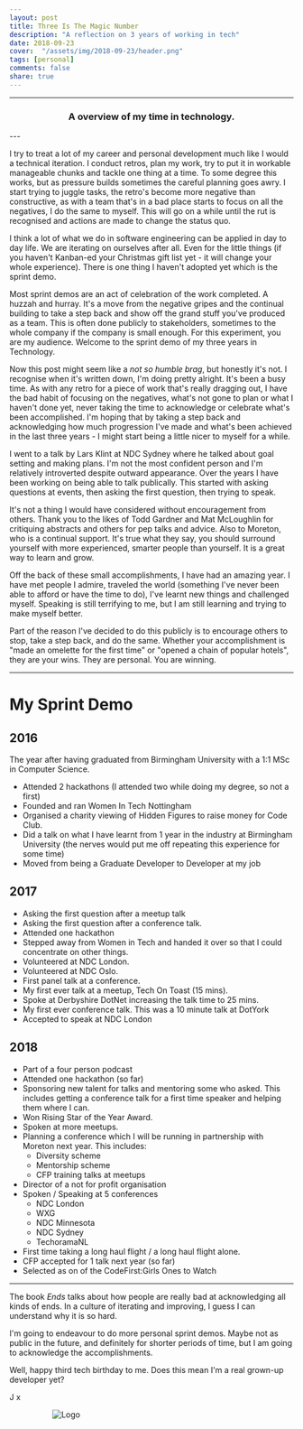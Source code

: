 ```yaml
---
layout: post
title: Three Is The Magic Number
description: "A reflection on 3 years of working in tech"
date: 2018-09-23
cover:  "/assets/img/2018-09-23/header.png"
tags: [personal]
comments: false
share: true
---
```


----
<center>
<h3> A overview of my time in technology. </h3>
</center>
--- 
<br/>


I try to treat a lot of my career and personal development much like I would a technical iteration. I conduct retros, plan my work, try to put it in workable manageable chunks and tackle one thing at a time. To some degree this works, but as pressure builds sometimes the careful planning goes awry. I start trying to juggle tasks, the retro's become more negative than constructive, as with a team that's in a bad place starts to focus on all the negatives, I do the same to myself. This will go on a while until the rut is recognised and actions are made to change the status quo.

I think a lot of what we do in software engineering can be applied in day to day life. We are iterating on ourselves after all. Even for the little things (if you haven't Kanban-ed your Christmas gift list yet - it will change your whole experience). There is one thing I haven't adopted yet which is the sprint demo. 

Most sprint demos are an act of celebration of the work completed. A huzzah and hurray. It's a move from the negative gripes and the continual building to take a step back and show off the grand stuff you've produced as a team. This is often done publicly to stakeholders, sometimes to the whole company if the company is small enough. For this experiment, you are my audience. Welcome to the sprint demo of my three years in Technology.

Now this post might seem like a _not so humble brag_, but honestly it's not. I recognise when it's written down, I'm doing pretty alright. It's been a busy time. As with any retro for a piece of work that's really dragging out, I have the bad habit of focusing on the negatives, what's not gone to plan or what I haven't done yet, never taking the time to acknowledge or celebrate what's been accomplished. I'm hoping that by taking a step back and acknowledging how much progression I've made and what's been achieved in the last three years - I might start being a little nicer to myself for a while.

I went to a talk by Lars Klint at NDC Sydney where he talked about goal setting and making plans. I'm not the most confident person and I'm relatively introverted despite outward appearance. Over the years I have been working on being able to talk publically. This started with asking questions at events, then asking the first question, then trying to speak.

It's not a thing I would have considered without encouragement from others. Thank you to the likes of Todd Gardner and Mat McLoughlin for critiquing abstracts and others for pep talks and advice. Also to Moreton, who is a continual support. It's true what they say, you should surround yourself with more experienced, smarter people than yourself. It is a great way to learn and grow. 

Off the back of these small accomplishments, I have had an amazing year. I have met people I admire, traveled the world (something I've never been able to afford or have the time to do), I've learnt new things and challenged myself. Speaking is still terrifying to me, but I am still learning and trying to make myself better.

Part of the reason I've decided to do this publicly is to encourage others to stop, take a step back, and do the same. Whether your accomplishment is "made an omelette for the first time" or "opened a chain of popular hotels", they are your wins. They are personal. You are winning. 

---

# My Sprint Demo

## 2016

The year after having graduated from Birmingham University with a 1:1 MSc in Computer Science.

- Attended 2 hackathons (I attended two while doing my degree, so not a first)
- Founded and ran Women In Tech Nottingham 
- Organised a charity viewing of Hidden Figures to raise money for Code Club.
- Did a talk on what I have learnt from 1 year in the industry at Birmingham University (the nerves would put me off repeating this experience for some time)
- Moved from being a Graduate Developer to Developer at my job

## 2017

- Asking the first question after a meetup talk
- Asking the first question after a conference talk. 
- Attended one hackathon
- Stepped away from Women in Tech and handed it over so that I could concentrate on other things.
- Volunteered at NDC London.
- Volunteered at NDC Oslo.
- First panel talk at a conference.
- My first ever talk at a meetup, Tech On Toast (15 mins).
- Spoke at Derbyshire DotNet increasing the talk time to 25 mins.
- My first ever conference talk. This was a 10 minute talk at DotYork
- Accepted to speak at NDC London

## 2018

- Part of a four person podcast
- Attended one hackathon (so far)
- Sponsoring new talent for talks and mentoring some who asked. This includes getting a conference talk for a first time speaker and helping them where I can.
- Won Rising Star of the Year Award.
- Spoken at more meetups.
- Planning a conference which I will be running in partnership with Moreton next year. This includes:
    - Diversity scheme
    - Mentorship scheme
    - CFP training talks at meetups
- Director of a not for profit organisation
- Spoken / Speaking at 5 conferences
    - NDC London
    - WXG
    - NDC Minnesota
    - NDC Sydney
    - TechoramaNL
- First time taking a long haul flight / a long haul flight alone.
- CFP accepted for 1 talk next year (so far)
- Selected as on of the CodeFirst:Girls Ones to Watch

--- 

The book _Ends_ talks about how people are really bad at acknowledging all kinds of ends. In a culture of iterating and improving, I guess I can understand why it is so hard.

I'm going to endeavour to do more personal sprint demos. Maybe not as public in the future, and definitely for shorter periods of time, but I am going to acknowledge the accomplishments.

Well, happy third tech birthday to me. Does this mean I'm a real grown-up developer yet?

J x

<div style="text-align:center; width:20%; margin-left: 10%;" markdown="1">
<img src="{{site.baseurl}}/assets/img/logo.png" alt="Logo">
</div>